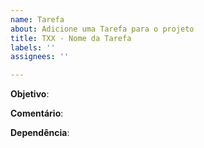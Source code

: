 ```yaml
---
name: Tarefa
about: Adicione uma Tarefa para o projeto
title: TXX - Nome da Tarefa
labels: ''
assignees: ''

---
```


**Objetivo**: 

**Comentário**: 

**Dependência**:
